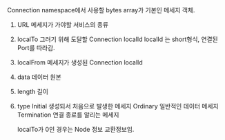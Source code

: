Connection namespace에서 사용할 bytes array가 기본인 메세지 객체.

1.  URL         메세지가 가야할 서비스의 종류
2.  localTo     그러기 위해 도달할 Connection localId
    localId 는 short형식, 연결된 Port를 따라감.
3.  localFrom   메세지가 생성된 Connection  localId
4.  data        데이터 원본
5.  length      길이
6.  type
    Initial         생성되서 처음으로 발생한 메세지
    Ordinary        일반적인 데이터 메세지
    Termination     연결 종료를 알리는 메세지


    localTo가 0인 경우는 Node 정보 교환정보임.